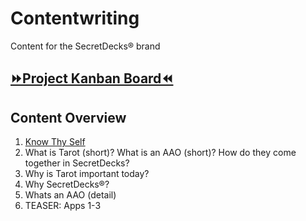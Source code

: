 # Contentwriting
Content for the SecretDecks® brand

## [⏩Project Kanban Board⏪](https://github.com/SecretDecks/Contentwriting/projects/1)

## Content Overview
1. [Know Thy Self](https://github.com/SecretDecks/Contentwriting/blob/main/Know-Thyself.md)
2. What is Tarot (short)? What is an AAO (short)? How do they come together in SecretDecks?
3. Why is Tarot important today?
4. Why SecretDecks®?
5. Whats an AAO (detail)
6. TEASER: Apps 1-3
